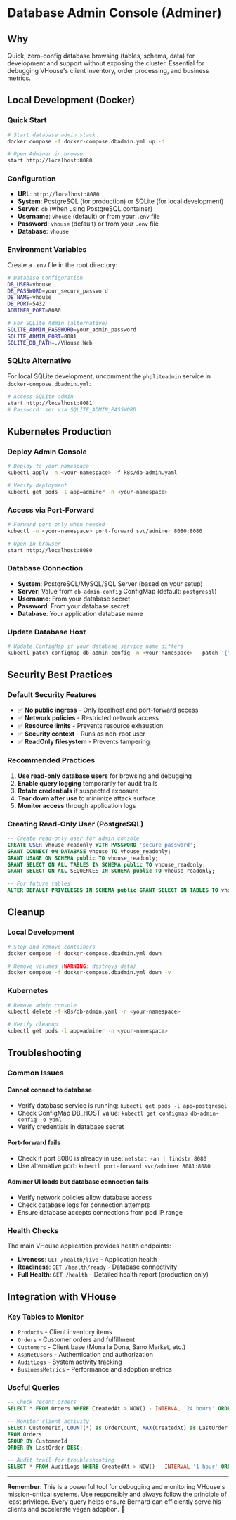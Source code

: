 # Database Admin Console (Adminer)

## Why
Quick, zero-config database browsing (tables, schema, data) for development and support without exposing the cluster. Essential for debugging VHouse's client inventory, order processing, and business metrics.

## Local Development (Docker)

### Quick Start
```bash
# Start database admin stack
docker compose -f docker-compose.dbadmin.yml up -d

# Open Adminer in browser
start http://localhost:8080
```

### Configuration
- **URL**: `http://localhost:8080`
- **System**: PostgreSQL (for production) or SQLite (for local development)
- **Server**: `db` (when using PostgreSQL container)
- **Username**: `vhouse` (default) or from your `.env` file
- **Password**: `vhouse` (default) or from your `.env` file
- **Database**: `vhouse`

### Environment Variables
Create a `.env` file in the root directory:
```bash
# Database Configuration
DB_USER=vhouse
DB_PASSWORD=your_secure_password
DB_NAME=vhouse
DB_PORT=5432
ADMINER_PORT=8080

# For SQLite Admin (alternative)
SQLITE_ADMIN_PASSWORD=your_admin_password
SQLITE_ADMIN_PORT=8081
SQLITE_DB_PATH=./VHouse.Web
```

### SQLite Alternative
For local SQLite development, uncomment the `phpliteadmin` service in `docker-compose.dbadmin.yml`:
```bash
# Access SQLite admin
start http://localhost:8081
# Password: set via SQLITE_ADMIN_PASSWORD
```

## Kubernetes Production

### Deploy Admin Console
```bash
# Deploy to your namespace
kubectl apply -n <your-namespace> -f k8s/db-admin.yaml

# Verify deployment
kubectl get pods -l app=adminer -n <your-namespace>
```

### Access via Port-Forward
```bash
# Forward port only when needed
kubectl -n <your-namespace> port-forward svc/adminer 8080:8080

# Open in browser
start http://localhost:8080
```

### Database Connection
- **System**: PostgreSQL/MySQL/SQL Server (based on your setup)
- **Server**: Value from `db-admin-config` ConfigMap (default: `postgresql`)
- **Username**: From your database secret
- **Password**: From your database secret
- **Database**: Your application database name

### Update Database Host
```bash
# Update ConfigMap if your database service name differs
kubectl patch configmap db-admin-config -n <your-namespace> --patch '{"data":{"DB_HOST":"your-db-service-name"}}'
```

## Security Best Practices

### Default Security Features
- ✅ **No public ingress** - Only localhost and port-forward access
- ✅ **Network policies** - Restricted network access
- ✅ **Resource limits** - Prevents resource exhaustion
- ✅ **Security context** - Runs as non-root user
- ✅ **ReadOnly filesystem** - Prevents tampering

### Recommended Practices
1. **Use read-only database users** for browsing and debugging
2. **Enable query logging** temporarily for audit trails
3. **Rotate credentials** if suspected exposure
4. **Tear down after use** to minimize attack surface
5. **Monitor access** through application logs

### Creating Read-Only User (PostgreSQL)
```sql
-- Create read-only user for admin console
CREATE USER vhouse_readonly WITH PASSWORD 'secure_password';
GRANT CONNECT ON DATABASE vhouse TO vhouse_readonly;
GRANT USAGE ON SCHEMA public TO vhouse_readonly;
GRANT SELECT ON ALL TABLES IN SCHEMA public TO vhouse_readonly;
GRANT SELECT ON ALL SEQUENCES IN SCHEMA public TO vhouse_readonly;

-- For future tables
ALTER DEFAULT PRIVILEGES IN SCHEMA public GRANT SELECT ON TABLES TO vhouse_readonly;
```

## Cleanup

### Local Development
```bash
# Stop and remove containers
docker compose -f docker-compose.dbadmin.yml down

# Remove volumes (WARNING: destroys data)
docker compose -f docker-compose.dbadmin.yml down -v
```

### Kubernetes
```bash
# Remove admin console
kubectl delete -f k8s/db-admin.yaml -n <your-namespace>

# Verify cleanup
kubectl get pods -l app=adminer -n <your-namespace>
```

## Troubleshooting

### Common Issues

#### Cannot connect to database
- Verify database service is running: `kubectl get pods -l app=postgresql`
- Check ConfigMap DB_HOST value: `kubectl get configmap db-admin-config -o yaml`
- Verify credentials in database secret

#### Port-forward fails
- Check if port 8080 is already in use: `netstat -an | findstr 8080`
- Use alternative port: `kubectl port-forward svc/adminer 8081:8080`

#### Adminer UI loads but database connection fails
- Verify network policies allow database access
- Check database logs for connection attempts
- Ensure database accepts connections from pod IP range

### Health Checks
The main VHouse application provides health endpoints:
- **Liveness**: `GET /health/live` - Application health
- **Readiness**: `GET /health/ready` - Database connectivity
- **Full Health**: `GET /health` - Detailed health report (production only)

## Integration with VHouse

### Key Tables to Monitor
- `Products` - Client inventory items
- `Orders` - Customer orders and fulfillment
- `Customers` - Client base (Mona la Dona, Sano Market, etc.)
- `AspNetUsers` - Authentication and authorization
- `AuditLogs` - System activity tracking
- `BusinessMetrics` - Performance and adoption metrics

### Useful Queries
```sql
-- Check recent orders
SELECT * FROM Orders WHERE CreatedAt > NOW() - INTERVAL '24 hours' ORDER BY CreatedAt DESC;

-- Monitor client activity
SELECT CustomerId, COUNT(*) as OrderCount, MAX(CreatedAt) as LastOrder
FROM Orders
GROUP BY CustomerId
ORDER BY LastOrder DESC;

-- Audit trail for troubleshooting
SELECT * FROM AuditLogs WHERE CreatedAt > NOW() - INTERVAL '1 hour' ORDER BY CreatedAt DESC;
```

---

**Remember**: This is a powerful tool for debugging and monitoring VHouse's mission-critical systems. Use responsibly and always follow the principle of least privilege. Every query helps ensure Bernard can efficiently serve his clients and accelerate vegan adoption. 🌱